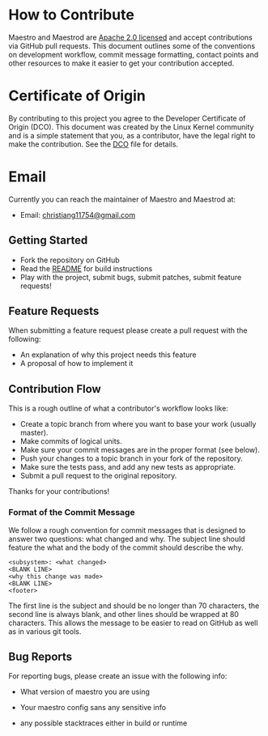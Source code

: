 # How to Contribute

Maestro and Maestrod are [Apache 2.0 licensed](LICENSE) and accept contributions via
GitHub pull requests.  This document outlines some of the conventions on
development workflow, commit message formatting, contact points and other
resources to make it easier to get your contribution accepted.

# Certificate of Origin

By contributing to this project you agree to the Developer Certificate of
Origin (DCO). This document was created by the Linux Kernel community and is a
simple statement that you, as a contributor, have the legal right to make the
contribution. See the [DCO](DCO) file for details.

# Email

Currently you can reach the maintainer of Maestro and Maestrod at:

- Email: christiang11754@gmail.com

## Getting Started

- Fork the repository on GitHub
- Read the [README](README.md) for build instructions
- Play with the project, submit bugs, submit patches, submit feature requests!

## Feature Requests

When submitting a feature request please create a pull request with the following:

- An explanation of why this project needs this feature
- A proposal of how to implement it

## Contribution Flow

This is a rough outline of what a contributor's workflow looks like:

- Create a topic branch from where you want to base your work (usually master).
- Make commits of logical units.
- Make sure your commit messages are in the proper format (see below).
- Push your changes to a topic branch in your fork of the repository.
- Make sure the tests pass, and add any new tests as appropriate.
- Submit a pull request to the original repository.

Thanks for your contributions!

### Format of the Commit Message

We follow a rough convention for commit messages that is designed to answer two
questions: what changed and why. The subject line should feature the what and
the body of the commit should describe the why.

```
<subsystem>: <what changed>
<BLANK LINE>
<why this change was made>
<BLANK LINE>
<footer>
```

The first line is the subject and should be no longer than 70 characters, the
second line is always blank, and other lines should be wrapped at 80 characters.
This allows the message to be easier to read on GitHub as well as in various
git tools.

## Bug Reports


For reporting bugs, please create an issue with the following info:

- What version of maestro you are using

- Your maestro config sans any sensitive info

- any possible stacktraces either in build or runtime
